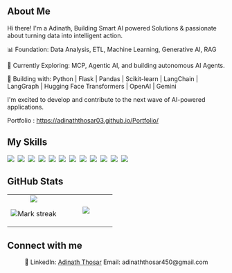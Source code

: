 ## About Me

Hi there! I'm a Adinath, Building Smart AI powered Solutions & passionate about turning data into intelligent action.

📊 Foundation: Data Analysis, ETL, Machine Learning, Generative AI, RAG

🧠 Currently Exploring: MCP, Agentic AI, and building autonomous AI Agents.

🤖 Building with: Python | Flask | Pandas | Scikit-learn | LangChain | LangGraph | Hugging Face Transformers | OpenAI | Gemini

I'm excited to develop and contribute to the next wave of AI-powered applications.

Portfolio : https://adinaththosar03.github.io/Portfolio/

## My Skills

<img src="https://img.shields.io/badge/CSS-1572B6?logo=css3&logoColor=fff"> 
<img src="https://img.shields.io/badge/HTML-%23E34F26.svg?logo=html5&logoColor=white"> 
<img src="https://img.shields.io/badge/Python-3776AB?logo=python&logoColor=fff"> 
<img src="https://img.shields.io/badge/Django-%23092E20.svg?logo=django&logoColor=white"> 
<img src="https://img.shields.io/badge/Docker-2496ED?logo=docker&logoColor=fff"> 
<img src="https://img.shields.io/badge/FastAPI-009485.svg?logo=fastapi&logoColor=white"> 
<img src="https://img.shields.io/badge/Flask-000?logo=flask&logoColor=fff"> 
<img src="https://img.shields.io/badge/Google%20Cloud-%234285F4.svg?logo=google-cloud&logoColor=white"> 
<img src="https://img.shields.io/badge/Postgres-%23316192.svg?logo=postgresql&logoColor=white"> 
<img src="https://img.shields.io/badge/Hugging%20Face-FFD21E?logo=huggingface&logoColor=000"> 
<img src="https://img.shields.io/badge/Google%20Gemini-886FBF?logo=googlegemini&logoColor=fff"> 
<img src="https://img.shields.io/badge/GitHub-%23121011.svg?logo=github&logoColor=white"> 

## GitHub Stats

<table><tbody><tr border="none"><td width="50%" align="center">
<img align="center" src="https://readme-stats-fork-mauve.vercel.app/api/?username=adinaththosar03&theme=dark&show_icons=true&count_private=true">

<img alt="Mark streak" src="https://github-readme-streak-stats-five-roan.vercel.app?user=adinaththosar03&theme=dark"></td><td width="50%" align="center">
<img align="center" src="https://readme-stats-fork-mauve.vercel.app/api/top-langs/?username=adinaththosar03&theme=dark&hide_border=false&no-bg=true&no-frame=true&langs_count=6"></td></tr></tbody></table>

## Connect with me

<p align="center">🔗 LinkedIn: <a href="https://www.linkedin.com/in/adinath-t-6350b11b9/" target="_blank">Adinath Thosar</a> Email: adinaththosar450@gmail.com</p>
